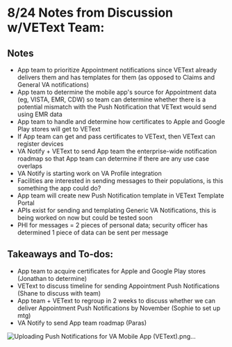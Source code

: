 # 8/24 Notes from Discussion w/VEText Team:

## Notes
- App team to prioritize Appointment notifications since VEText already delivers them and has templates for them (as opposed to Claims and General VA notifications)
- App team to determine the mobile app's source for Appointment data (eg, VISTA, EMR, CDW) so team can determine whether there is a potential mismatch with the Push Notification that VEText would send using EMR data
- App team to handle and determine how certificates to Apple and Google Play stores will get to VEText
- If App team can get and pass certificates to VEText, then VEText can register devices
- VA Notify + VEText to send App team the enterprise-wide notification roadmap so that App team can determine if there are any use case overlaps
- VA Notify is starting work on VA Profile integration
- Facilities are interested in sending messages to their populations, is this something the app could do?
- App team will create new Push Notification template in VEText Template Portal
- APIs exist for sending and templating Generic VA Notifications, this is being worked on now but could be tested soon
- PHI for messages = 2 pieces of personal data; security officer has determined 1 piece of data can be sent per message

## Takeaways and To-dos:
- App team to acquire certificates for Apple and Google Play stores (Jonathan to determine)
- VEText to discuss timeline for sending Appointment Push Notifications (Shane to discuss with team)
- App team + VEText to regroup in 2 weeks to discuss whether we can deliver Appointment Push Notifications by November (Sophie to set up mtg)
- VA Notify to send App team roadmap (Paras)


![Uploading Push Notifications for VA Mobile App (VEText).png…]()
